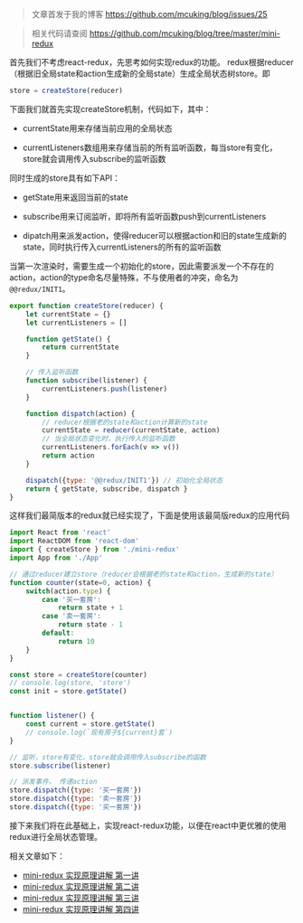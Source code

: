 > 文章首发于我的博客 https://github.com/mcuking/blog/issues/25

> 相关代码请查阅 https://github.com/mcuking/blog/tree/master/mini-redux

首先我们不考虑react-redux，先思考如何实现redux的功能。
redux根据reducer（根据旧全局state和action生成新的全局state）生成全局状态树store。即
```javascript
store = createStore(reducer)
```
下面我们就首先实现createStore机制，代码如下，其中：

- currentState用来存储当前应用的全局状态

- currentListeners数组用来存储当前的所有监听函数，每当store有变化，store就会调用传入subscribe的监听函数

同时生成的store具有如下API：

- getState用来返回当前的state

- subscribe用来订阅监听，即将所有监听函数push到currentListeners

- dipatch用来派发action，使得reducer可以根据action和旧的state生成新的state，同时执行传入currentListeners的所有的监听函数

当第一次渲染时，需要生成一个初始化的store，因此需要派发一个不存在的action，action的type命名尽量特殊，不与使用者的冲突，命名为```@@redux/INIT1```。

```javascript
export function createStore(reducer) {
    let currentState = {}
    let currentListeners = []

    function getState() {
        return currentState
    }

    // 传入监听函数
    function subscribe(listener) {
        currentListeners.push(listener)
    }

    function dispatch(action) {
        // reducer根据老的state和action计算新的state
        currentState = reducer(currentState, action)
        // 当全局状态变化时，执行传入的监听函数
        currentListeners.forEach(v => v())
        return action
    }

    dispatch({type: '@@redux/INIT1'}) // 初始化全局状态
    return { getState, subscribe, dispatch }
}
```

这样我们最简版本的redux就已经实现了，下面是使用该最简版redux的应用代码
```javascript
import React from 'react'
import ReactDOM from 'react-dom'
import { createStore } from './mini-redux'
import App from './App'

// 通过reducer建立store（reducer会根据老的state和action，生成新的state）
function counter(state=0, action) {
    switch(action.type) {
        case '买一套房':
            return state + 1
        case '卖一套房':
            return state - 1
        default:
            return 10
    }
}

const store = createStore(counter)
// console.log(store, 'store')
const init = store.getState()


function listener() {
    const current = store.getState()
    // console.log(`现有房子${current}套`)
}

// 监听，store有变化，store就会调用传入subscribe的函数
store.subscribe(listener)

// 派发事件， 传递action
store.dispatch({type: '买一套房'})
store.dispatch({type: '卖一套房'})
store.dispatch({type: '买一套房'})
```

接下来我们将在此基础上，实现react-redux功能，以便在react中更优雅的使用redux进行全局状态管理。


相关文章如下：
- [mini-redux 实现原理讲解 第一讲](https://github.com/mcuking/blog/issues/25)
- [mini-redux 实现原理讲解 第二讲](https://github.com/mcuking/blog/issues/26)
- [mini-redux 实现原理讲解 第三讲](https://github.com/mcuking/blog/issues/27)
- [mini-redux 实现原理讲解 第四讲](https://github.com/mcuking/blog/issues/29)
